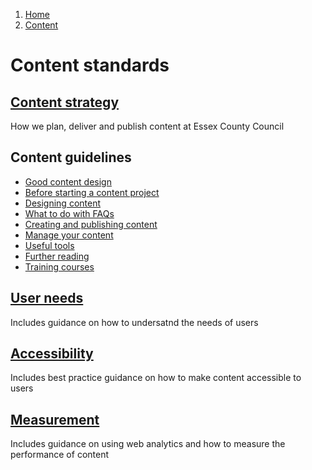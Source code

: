 1.  [Home](/docs/core/contents)
2.  [Content](#)

# Content standards

## [Content strategy](/strategy/overview)
How we plan, deliver and publish content at Essex County Council

## Content guidelines

*   [Good content design](good-content-design)
*   [Before starting a content project](before-starting-a-content-project)
*   [Designing content](designing-content)
*   [What to do with FAQs](what-to-do-with-faqs)
*   [Creating and publishing content](creating-and-publishing-content)
*   [Manage your content](manage-your-content)
*   [Useful tools](useful-tools)
*   [Further reading](content-design-further-reading)
*   [Training courses](training-courses)

## [User needs](/docs/core/users/user-need)
Includes guidance on how to undersatnd the needs of users

## [Accessibility](/docs/core/accessibility/overview)
Includes best practice guidance on how to make content accessible to users

## [Measurement](/docs/core/measurement/overview)
Includes guidance on using web analytics and how to measure the performance of content
